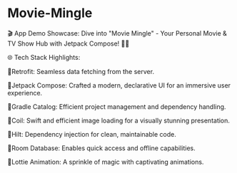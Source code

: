 # Movie-Mingle

🎬 App Demo Showcase: Dive into "Movie Mingle" - Your Personal Movie & TV Show Hub with Jetpack Compose! 🍿📱

🌐 Tech Stack Highlights:

📌Retrofit: Seamless data fetching from the server.

📌Jetpack Compose: Crafted a modern, declarative UI for an immersive user experience.

📌Gradle Catalog: Efficient project management and dependency handling.

📌Coil: Swift and efficient image loading for a visually stunning presentation.

📌Hilt: Dependency injection for clean, maintainable code.

📌Room Database: Enables quick access and offline capabilities.

📌Lottie Animation: A sprinkle of magic with captivating animations.
